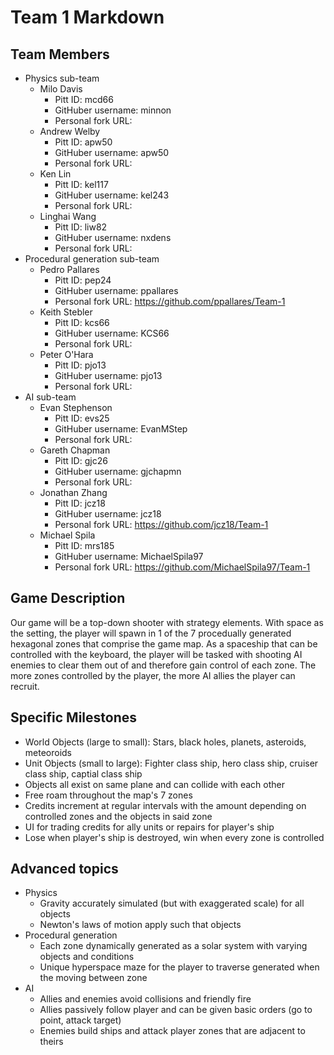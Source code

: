 # Team 1 Markdown

## Team Members
* Physics sub-team
	* Milo Davis
		* Pitt ID: mcd66
		* GitHuber username: minnon
		* Personal fork URL: 
	* Andrew Welby
		* Pitt ID: apw50
		* GitHuber username: apw50
		* Personal fork URL: 
	* Ken Lin
		* Pitt ID: kel117
		* GitHuber username: kel243
		* Personal fork URL: 
	* Linghai Wang
		* Pitt ID: liw82
		* GitHuber username: nxdens
		* Personal fork URL: 
* Procedural generation sub-team
	* Pedro Pallares
		* Pitt ID: pep24
		* GitHuber username: ppallares
		* Personal fork URL: https://github.com/ppallares/Team-1
	* Keith Stebler
		* Pitt ID: kcs66
		* GitHuber username: KCS66
		* Personal fork URL: 
	* Peter O'Hara
		* Pitt ID: pjo13
		* GitHuber username: pjo13
		* Personal fork URL: 
* AI sub-team
	* Evan Stephenson
		* Pitt ID: evs25
		* GitHuber username: EvanMStep
		* Personal fork URL: 
	* Gareth Chapman
		* Pitt ID: gjc26
		* GitHuber username: gjchapmn
		* Personal fork URL: 
	* Jonathan Zhang
		* Pitt ID: jcz18
		* GitHuber username: jcz18
		* Personal fork URL: https://github.com/jcz18/Team-1
	* Michael Spila
		* Pitt ID: mrs185
		* GitHuber username: MichaelSpila97
		* Personal fork URL: https://github.com/MichaelSpila97/Team-1

## Game Description

Our game will be a top-down shooter with strategy elements. With space as the setting, the player will spawn in 1 of the 7 procedually generated hexagonal zones that comprise the game map. As a spaceship that can be controlled with the keyboard, the player will be tasked with shooting AI enemies to clear them out of and therefore gain control of each zone. The more zones controlled by the player, the more AI allies the player can recruit.


## Specific Milestones

* World Objects (large to small): Stars, black holes, planets, asteroids, meteoroids 
* Unit Objects (small to large): Fighter class ship, hero class ship, cruiser class ship, captial class ship
* Objects all exist on same plane and can collide with each other
* Free roam throughout the map's 7 zones
* Credits increment at regular intervals with the amount depending on controlled zones and the objects in said zone
* UI for trading credits for ally units or repairs for player's ship
* Lose when player's ship is destroyed, win when every zone is controlled

## Advanced topics

* Physics
	* Gravity accurately simulated (but with exaggerated scale) for all objects	
	* Newton's laws of motion apply such that objects
* Procedural generation
	* Each zone dynamically generated as a solar system with varying objects and conditions
	* Unique hyperspace maze for the player to traverse generated when the moving between zone
* AI
	* Allies and enemies avoid collisions and friendly fire
	* Allies passively follow player and can be given basic orders (go to point, attack target)
	* Enemies build ships and attack player zones that are adjacent to theirs
